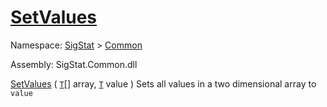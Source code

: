# [SetValues](./ArrayExtension-100663386.md)

Namespace: [SigStat]() > [Common](./../README.md)

Assembly: SigStat.Common.dll

[SetValues](./ArrayExtension-100663386.md) ( [`T`](./ArrayExtension-100663386.md)[] array, [`T`](./ArrayExtension-100663386.md) value )	Sets all values in a two dimensional array to `value`
